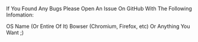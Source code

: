 If You Found Any Bugs Please Open An Issue On GitHub With The Following Infomation:

OS Name (Or Entire Of It)
Bowser (Chromium, Firefox, etc)
Or Anything You Want ;)
